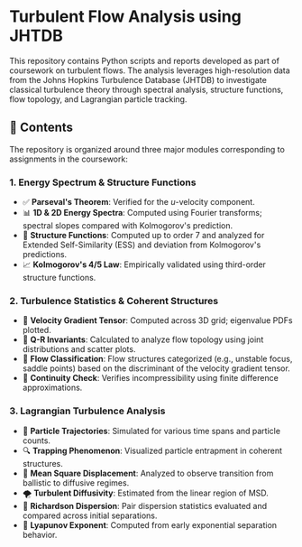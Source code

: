 # Turbulent Flow Analysis using JHTDB

This repository contains Python scripts and reports developed as part of coursework on turbulent flows. The analysis leverages high-resolution data from the Johns Hopkins Turbulence Database (JHTDB) to investigate classical turbulence theory through spectral analysis, structure functions, flow topology, and Lagrangian particle tracking.

## 📁 Contents

The repository is organized around three major modules corresponding to assignments in the coursework:

### 1. Energy Spectrum & Structure Functions

* ✅ **Parseval's Theorem**: Verified for the $u$-velocity component.
* 📊 **1D & 2D Energy Spectra**: Computed using Fourier transforms; spectral slopes compared with Kolmogorov's prediction.
* 🔁 **Structure Functions**: Computed up to order 7 and analyzed for Extended Self-Similarity (ESS) and deviation from Kolmogorov's predictions.
* 📈 **Kolmogorov's 4/5 Law**: Empirically validated using third-order structure functions.

### 2. Turbulence Statistics & Coherent Structures

* 🔄 **Velocity Gradient Tensor**: Computed across 3D grid; eigenvalue PDFs plotted.
* 🔷 **Q-R Invariants**: Calculated to analyze flow topology using joint distributions and scatter plots.
* 📌 **Flow Classification**: Flow structures categorized (e.g., unstable focus, saddle points) based on the discriminant of the velocity gradient tensor.
* 🧮 **Continuity Check**: Verifies incompressibility using finite difference approximations.

### 3. Lagrangian Turbulence Analysis

* 🔀 **Particle Trajectories**: Simulated for various time spans and particle counts.
* 🔍 **Trapping Phenomenon**: Visualized particle entrapment in coherent structures.
* 📏 **Mean Square Displacement**: Analyzed to observe transition from ballistic to diffusive regimes.
* 🌪️ **Turbulent Diffusivity**: Estimated from the linear region of MSD.
* 🔂 **Richardson Dispersion**: Pair dispersion statistics evaluated and compared across initial separations.
* 🧮 **Lyapunov Exponent**: Computed from early exponential separation behavior.
